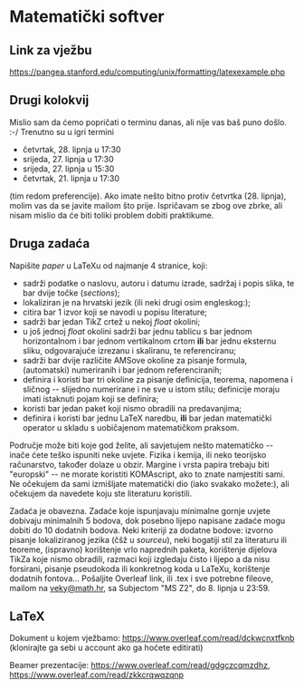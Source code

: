 # Matematički softver

## Link za vježbu

https://pangea.stanford.edu/computing/unix/formatting/latexexample.php

## Drugi kolokvij

Mislio sam da ćemo popričati o terminu danas, ali nije vas baš puno došlo. :-/ Trenutno su u igri termini

* četvrtak, 28. lipnja u 17:30
* srijeda, 27. lipnja u 17:30
* srijeda, 27. lipnja u 15:30
* četvrtak, 21. lipnja u 17:30

(tim redom preferencije). Ako imate nešto bitno protiv četvrtka (28. lipnja), molim vas da se javite mailom što prije. Ispričavam se zbog ove zbrke, ali nisam mislio da će biti toliki problem dobiti praktikume.

## Druga zadaća

Napišite _paper_ u LaTeXu od najmanje 4 stranice, koji:
* sadrži podatke o naslovu, autoru i datumu izrade, sadržaj i popis slika, te bar dvije točke (_sections_);
* lokaliziran je na hrvatski jezik (ili neki drugi osim engleskog:);
* citira bar 1 izvor koji se navodi u popisu literature;
* sadrži bar jedan TikZ crtež u nekoj _float_ okolini;
* u još jednoj _float_ okolini sadrži bar jednu tablicu s bar jednom horizontalnom i bar jednom vertikalnom crtom __ili__ bar jednu eksternu sliku, odgovarajuće izrezanu i skaliranu, te referenciranu;
* sadrži bar dvije različite AMSove okoline za pisanje formula, (automatski) numeriranih i bar jednom referenciranih;
* definira i koristi bar tri okoline za pisanje definicija, teorema, napomena i sličnog -- slijedno numerirane i ne sve u istom stilu; definicije moraju imati istaknuti pojam koji se definira;
* koristi bar jedan paket koji nismo obradili na predavanjima;
* definira i koristi bar jednu LaTeX naredbu, __ili__ bar jedan matematički operator u skladu s uobičajenom matematičkom praksom.

Područje može biti koje god želite, ali savjetujem nešto matematičko -- inače ćete teško ispuniti neke uvjete. Fizika i kemija, ili neko teorijsko računarstvo, također dolaze u obzir. Margine i vrsta papira trebaju biti "europski" -- ne morate koristiti KOMAscript, ako to znate namjestiti sami. Ne očekujem da sami izmišljate matematički dio (iako svakako možete:), ali očekujem da navedete koju ste literaturu koristili.

Zadaća je obavezna. Zadaće koje ispunjavaju minimalne gornje uvjete dobivaju minimalnih 5 bodova, dok posebno lijepo napisane zadaće mogu dobiti do 10 dodatnih bodova. Neki kriteriji za dodatne bodove: izvorno pisanje lokaliziranog jezika (čšž u _sourceu_), neki bogatiji stil za literaturu ili teoreme, (ispravno) korištenje vrlo naprednih paketa, korištenje dijelova TikZa koje nismo obradili, razmaci koji izgledaju čisto i lijepo a da nisu forsirani, pisanje pseudokoda ili konkretnog koda u LaTeXu, korištenje dodatnih fontova... Pošaljite Overleaf link, ili .tex i sve potrebne fileove, mailom na veky@math.hr, sa Subjectom "MS Z2", do 8. lipnja u 23:59.

## LaTeX

Dokument u kojem vježbamo: https://www.overleaf.com/read/dckwcnxtfknb
(klonirajte ga sebi u account ako ga hoćete editirati)

Beamer prezentacije: https://www.overleaf.com/read/gdgczcqmzdhz, https://www.overleaf.com/read/zkkcrqwqzqnp

